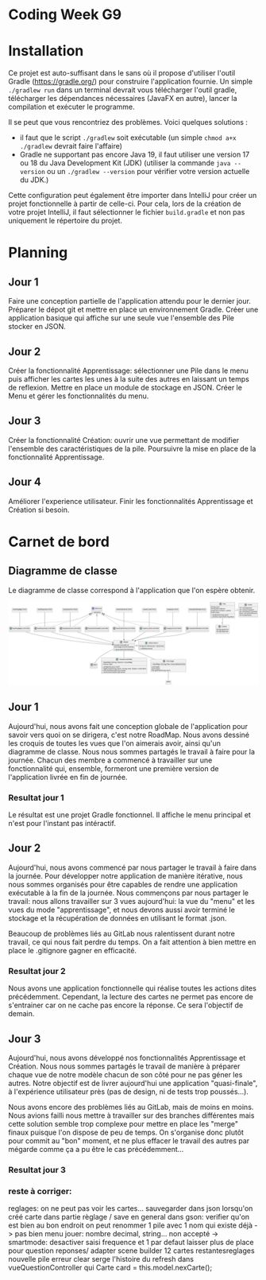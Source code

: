 # Coding Week G9

# Installation

Ce projet est auto-suffisant dans le sans où il propose d'utiliser l'outil Gradle (https://gradle.org/) pour construire l'application fournie.
Un simple `./gradlew run` dans un terminal devrait vous télécharger l'outil gradle, télécharger les dépendances nécessaires (JavaFX en autre), lancer la compilation et exécuter le programme. 

Il se peut que vous rencontriez des problèmes. Voici quelques solutions :
- il faut que le script `./gradlew` soit exécutable (un simple `chmod a+x ./gradlew` devrait faire l'affaire)
- Gradle ne supportant pas encore Java 19, il faut utiliser une version 17 ou 18 du Java Development Kit (JDK) (utiliser la commande `java --version` ou un `./gradlew --version` pour vérifier votre version actuelle du JDK.)

Cette configuration peut également être importer dans IntelliJ pour créer un projet fonctionnelle à partir de celle-ci. Pour cela, lors de la création de votre projet IntelliJ, il faut sélectionner le fichier `build.gradle` et non pas uniquement le répertoire du projet.

# Planning

## Jour 1

Faire une conception partielle de l'application attendu pour le dernier jour.
Préparer le dépot git et mettre en place un environnement Gradle.
Créer une application basique qui affiche sur une seule vue l'ensemble des Pile stocker en JSON.

## Jour 2

Créer la fonctionnalité Apprentissage: sélectionner une Pile dans le menu puis afficher les cartes les unes à la suite des autres en laissant un temps de reflexion.
Mettre en place un module de stockage en JSON.
Créer le Menu et gérer les fonctionnalités du menu.

## Jour 3

Créer la fonctionnalité Création: ouvrir une vue permettant de modifier l'ensemble des caractéristiques de la pile.
Poursuivre la mise en place de la fonctionnalité Apprentissage.

## Jour 4

Améliorer l'experience utilisateur.
Finir les fonctionnalités Apprentissage et Création si besoin.


# Carnet de bord

## Diagramme de classe

Le diagramme de classe correspond à l'application que l'on espère obtenir.

![Diagramme de classe](./gp/classDiagram.png)


## Jour 1

Aujourd'hui, nous avons fait une conception globale de l'application pour savoir vers quoi on se dirigera, c'est notre RoadMap. Nous avons dessiné les croquis de toutes les vues que l'on aimerais avoir, ainsi qu'un diagramme de classe. Nous nous sommes partagés le travail à faire pour la journée. Chacun des membre a commencé à travailler sur une fonctionnalité qui, ensemble, formeront une première version de l'application livrée en fin de journée.

### Resultat jour 1

Le résultat est une projet Gradle fonctionnel. Il affiche le menu principal et n'est pour l'instant pas intéractif.


## Jour 2

Aujourd'hui, nous avons commencé par nous partager le travail à faire dans la journée. Pour développer notre application de manière itérative, nous nous sommes organisés pour être capables de rendre une application exécutable à la fin de la journée. Nous commençons par nous partager le travail: nous allons travailler sur 3 vues aujourd'hui: la vue du "menu" et les vues du mode "apprentissage", et nous devons aussi avoir terminé le stockage et la récupération de données en utilisant le format .json.

Beaucoup de problèmes liés au GitLab nous ralentissent durant notre travail, ce qui nous fait perdre du temps. On a fait attention à bien mettre en place le .gitignore gagner en efficacité.


### Resultat jour 2

Nous avons une application fonctionnelle qui réalise toutes les actions dites précédemment. Cependant, la lecture des cartes ne permet pas encore de s'entrainer car on ne cache pas encore la réponse. Ce sera l'objectif de demain.


## Jour 3

Aujourd'hui, nous avons développé nos fonctionnalités Apprentissage et Création. Nous nous sommes partagés le travail de manière à préparer chaque vue de notre modèle chacun de son côté pour ne pas géner les autres. Notre objectif est de livrer aujourd'hui une application "quasi-finale", à l'expérience utilisateur près (pas de design, ni de tests trop poussés...).

Nous avons encore des problèmes liés au GitLab, mais de moins en moins. Nous avions failli nous mettre à travailler sur des branches différentes mais cette solution semble trop complexe pour mettre en place les "merge" finaux puisque l'on dispose de peu de temps. On s'organise donc plutôt pour commit au "bon" moment, et ne plus effacer le travail des autres par mégarde comme ça a pu être le cas précédemment...


### Resultat jour 3


### reste à corriger:
reglages: on ne peut pas voir les cartes... 
sauvegarder dans json lorsqu'on créé carte dans partie règlage / save en general dans gson: verifier qu'on est bien au bon endroit
on peut renommer 1 pile avec 1 nom qui existe déjà -> pas bien
menu jouer: nombre decimal, string... non accepté
-> smartmode: desactiver saisi frequence et 1 par defaut
laisser plus de place pour question reponses/ adapter scene builder
12 cartes restantesreglages nouvelle pile 
erreur clear serge
l'histoire du refresh dans vueQuestionController qui Carte card = this.model.nexCarte();

